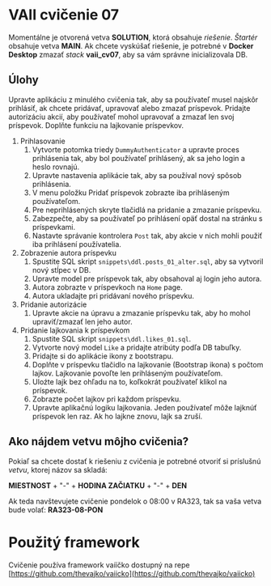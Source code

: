# VAII cvičenie 07
Momentálne je otvorená vetva __SOLUTION__, ktorá obsahuje _riešenie_. _Štartér_ obsahuje vetva __MAIN__.
Ak chcete vyskúšať riešenie, je potrebné v __Docker Desktop__ zmazať _stack_ __vaii_cv07__, aby sa vám správne inicializovala DB.

## Úlohy
Upravte aplikáciu z minulého cvičenia tak, aby sa používateľ musel najskôr prihlásiť, ak chcete pridávať, upravovať alebo zmazať príspevok. Pridajte autorizáciu akcií, aby používateľ mohol upravovať a zmazať len svoj príspevok. Doplňte funkciu na lajkovanie príspevkov.

1. Prihlasovanie
   1. Vytvorte potomka triedy `DummyAuthenticator` a upravte proces prihlásenia tak, aby bol používateľ prihlásený, ak sa jeho login a heslo rovnajú.
   2. Upravte nastavenia aplikácie tak, aby sa používal nový spôsob prihlásenia.
   3. V menu položku Pridať príspevok zobrazte iba prihláseným používateľom.
   4. Pre neprihlásených skryte tlačidlá na pridanie a zmazanie príspevku.
   5. Zabezpečte, aby sa používateľ po prihlásení opäť dostal na stránku s príspevkami.
   6. Nastavte správanie kontrolera `Post` tak, aby akcie v nich mohli použiť iba prihlásení používatelia.
2. Zobrazenie autora príspevku
   1. Spustite SQL skript `snippets\ddl.posts_01_alter.sql`, aby sa vytvoril nový stĺpec v DB.
   2. Upravte model pre príspevok tak, aby obsahoval aj login jeho autora.
   3. Autora zobrazte v príspevkoch na `Home` page.
   4. Autora ukladajte pri pridávaní nového príspevku.
3. Pridanie autorizácie
   1. Upravte akcie na úpravu a zmazanie príspevku tak, aby ho mohol upraviť/zmazať len jeho autor.
4. Pridanie lajkovania k príspevkom
   1. Spustite SQL skript `snippets\ddl.likes_01.sql`.
   2. Vytvorte nový model `Like` a pridajte atribúty podľa DB tabuľky.
   3. Pridajte si do aplikácie ikony z bootstrapu.
   4. Doplňte v príspevku tlačidlo na lajkovanie (Bootstrap ikona) s počtom lajkov. Lajkovanie povoľte len prihláseným používateľom.
   5. Uloźte lajk bez ohľadu na to, koľkokrát používateľ klikol na príspevok.
   6. Zobrazte počet lajkov pri každom príspevku.
   7. Upravte aplikačnú logiku lajkovania. Jeden používateľ môže lajknúť príspevok len raz. Ak ho lajkne znovu, lajk sa zruší.

## Ako nájdem vetvu môjho cvičenia?
Pokiaľ sa chcete dostať k riešeniu z cvičenia je potrebné otvoriť si príslušnú _vetvu_, ktorej názov sa skladá:

__MIESTNOST__ + "-" + __HODINA ZAČIATKU__ + "-" + __DEN__

Ak teda navštevujete cvičenie pondelok o 08:00 v RA323, tak sa vaša vetva bude volať: __RA323-08-PON__

# Použitý framework
Cvičenie používa framework vaííčko dostupný na repe [https://github.com/thevajko/vaiicko](https://github.com/thevajko/vaiicko)


